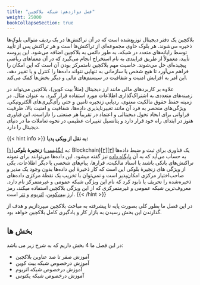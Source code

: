 ```yaml
---
title: "فصل دوازدهم: شبکه بلاکچین"
weight: 25000
bookCollapseSection: true
---
```


بلاکچین یک دفتر دیجیتال توزیع‌شده است که در آن تراکنش‌ها در یک ردیف متوالی بلوک‌ها ذخیره می‌شوند. هر بلوک حاوی مجموعه‌ای از تراکنش‌ها است و هر تراکنش پس از تأیید توسط رایانه‌های متعدد در شبکه، به طور دائمی به بلاکچین اضافه می‌شود. این پروسه تأیید، معمولاً از طریق فرایندی به نام استخراج انجام می‌گیرد که در آن معماهای ریاضی پیچیده‌ای حل می‌شوند. خاصیت مهم بلاکچین نامتمرکز بودن آن است که این امکان را فراهم می‌آورد تا هیچ شخص یا سازمانی به تنهایی نتواند داده‌ها را کنترل و یا تغییر دهد، این امر به افزایش امنیت و شفافیت در سیستم‌های مالی و دیگر بخش‌ها کمک می‌کند.

علاوه بر کاربردهای مالی مانند ارز دیجیتال (مثلاً بیت کوین)، بلاکچین می‌تواند در زمینه‌های متعددی به اشتراک‌گذاری اطلاعات مورد استفاده قرار گیرد. به عنوان مثال، در زمینه حفظ حقوق مالکیت معنوی، ردیابی زنجیره تامین و حتی رأی‌گیری‌های الکترونیکی. ویژگی‌های منحصر به فرد آن مانند تغییرناپذیری داده‌ها، شفافیت و امنیت بالا، ظرفیت فراوانی برای ایجاد تحول دیجیتالی و اعتماد در تقریباً هر صنعتی را داراست. این فناوری هنوز در ابتدای راه خود قرار دارد و پتانسیل تغییرات عظیمی در نحوه تعاملات ما در دنیای دیجیتال را دارد.


{{< hint info >}}
**به نقل از ویکی پدیا:**

**زنجیرهٔ بلوکی**[[۱]](https://fa.wikipedia.org/wiki/%D8%B2%D9%86%D8%AC%DB%8C%D8%B1%D9%87_%D8%A8%D9%84%D9%88%DA%A9%DB%8C#cite_note-1) (به [انگلیسی](https://fa.wikipedia.org/wiki/%D8%B2%D8%A8%D8%A7%D9%86_%D8%A7%D9%86%DA%AF%D9%84%DB%8C%D8%B3%DB%8C "زبان انگلیسی"): Blockchain)[[۲]](https://fa.wikipedia.org/wiki/%D8%B2%D9%86%D8%AC%DB%8C%D8%B1%D9%87_%D8%A8%D9%84%D9%88%DA%A9%DB%8C#cite_note-fortune20160415-2)[[۳]](https://fa.wikipedia.org/wiki/%D8%B2%D9%86%D8%AC%DB%8C%D8%B1%D9%87_%D8%A8%D9%84%D9%88%DA%A9%DB%8C#cite_note-nyt201605210-3) یک فناوری برای ثبت و ضبط داده‌ها به حساب می‌آید که به آن [پایگاه داده](https://fa.wikipedia.org/wiki/%D9%BE%D8%A7%DB%8C%DA%AF%D8%A7%D9%87_%D8%AF%D8%A7%D8%AF%D9%87 "پایگاه داده") نیز گفته میشود. این داده‌ها می‌توانند برای نمونه تراکنش‌های بانکی باشند یا اسناد مالکیت، قرارها، پیام‌های شخصی یا دیگر اطلاعات. یکی از ویژگی های زنجیرهٔ بلوکی این است که کار ذخیرهٔ این داده‌ها بدون وجود یک مدیر و صاحب‌اختیار مرکزی امکان‌پذیر است و نمی‌توان با تخریب یک نقطهٔ مرکزی داده‌های ذخیره‌شده را تحریف یا نابود کرد که نام این ویژگی شبکه عمومی و غیرمتمرکز نام دارد. معروف‌ترین شبکه عمومی و غیرمتمرکزی که از این ویژگی بلاکچین استفاده میکند، رمز ارز [بیت‌کوین](https://fa.wikipedia.org/wiki/%D8%A8%DB%8C%D8%AA%E2%80%8C%DA%A9%D9%88%DB%8C%D9%86 "بیت‌کوین")، [اتریوم](https://fa.wikipedia.org/wiki/%D8%A7%D8%AA%D8%B1%DB%8C%D9%88%D9%85 "اتریوم") و [تتر](https://fa.wikipedia.org/wiki/%D8%AA%D8%AA%D8%B1_(%D8%B1%D9%85%D8%B2%D8%A7%D8%B1%D8%B2) "تتر (رمزارز)") است.
{{< /hint >}}

در این فصل ما بطور کلی بصورت پایه تا پیشرفته به مباحث بلاکچین میپردازیم و هدف از گذارندن این بخش رسیدن به بازار کار و یادگیری کامل بلاکچین خواهد بود.

## بخش ها

در این فصل ما 4 بخش داریم که به شرح زیر می باشد:
- آموزش صفر تا صد عناوین بلاکچین
- آموزش درخصوص شبکه بیت کوین
- آموزش درخصوص شبکه اتریوم
- آموزش درخصوص شبکه پکتوس